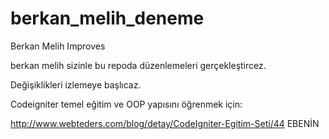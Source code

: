 berkan_melih_deneme
===================

Berkan Melih Improves


berkan melih sizinle bu repoda düzenlemeleri gerçekleştircez.

Değişiklikleri izlemeye başlıcaz.


Codeigniter temel eğitim ve OOP yapısını öğrenmek için:

http://www.webteders.com/blog/detay/CodeIgniter-Egitim-Seti/44
EBENİN

